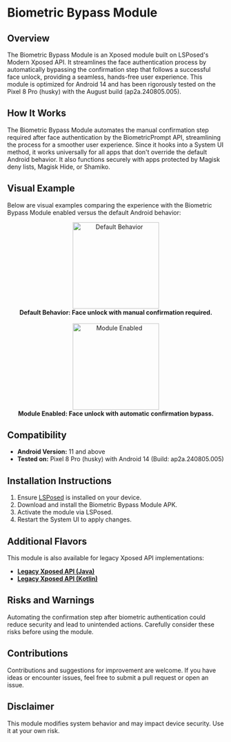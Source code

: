 # Biometric Bypass Module

## Overview

The Biometric Bypass Module is an Xposed module built on LSPosed's Modern Xposed API. It streamlines the face authentication process by automatically bypassing the confirmation step that follows a successful face unlock, providing a seamless, hands-free user experience. This module is optimized for Android 14 and has been rigorously tested on the Pixel 8 Pro (husky) with the August build (ap2a.240805.005).

## How It Works

The Biometric Bypass Module automates the manual confirmation step required after face authentication by the BiometricPrompt API, streamlining the process for a smoother user experience. Since it hooks into a System UI method, it works universally for all apps that don't override the default Android behavior. It also functions securely with apps protected by Magisk deny lists, Magisk Hide, or Shamiko.

## Visual Example

Below are visual examples comparing the experience with the Biometric Bypass Module enabled versus the default Android behavior:

<p align="center">
    <img src="media/module_disabled.gif" width="200" alt="Default Behavior">
    <br/>
    <strong>Default Behavior: Face unlock with manual confirmation required.</strong>
    <br/><br/>
    <img src="media/module_enabled.gif" width="200" alt="Module Enabled">
    <br/>
    <strong>Module Enabled: Face unlock with automatic confirmation bypass.</strong>
</p>

## Compatibility

- **Android Version:** 11 and above
- **Tested on:** Pixel 8 Pro (husky) with Android 14 (Build: ap2a.240805.005)

## Installation Instructions

1. Ensure [LSPosed](https://github.com/mywalkb/LSPosed_mod/releases) is installed on your device.
2. Download and install the Biometric Bypass Module APK.
3. Activate the module via LSPosed.
4. Restart the System UI to apply changes.

## Additional Flavors

This module is also available for legacy Xposed API implementations:

- **[Legacy Xposed API (Java)](https://github.com/rafagale/biometric-bypass/tree/legacy-xposed-java)**
- **[Legacy Xposed API (Kotlin)](https://github.com/rafagale/biometric-bypass/tree/legacy-xposed-kotlin)**

## Risks and Warnings

Automating the confirmation step after biometric authentication could reduce security and lead to unintended actions. Carefully consider these risks before using the module.

## Contributions

Contributions and suggestions for improvement are welcome. If you have ideas or encounter issues, feel free to submit a pull request or open an issue.

## Disclaimer

This module modifies system behavior and may impact device security. Use it at your own risk.
